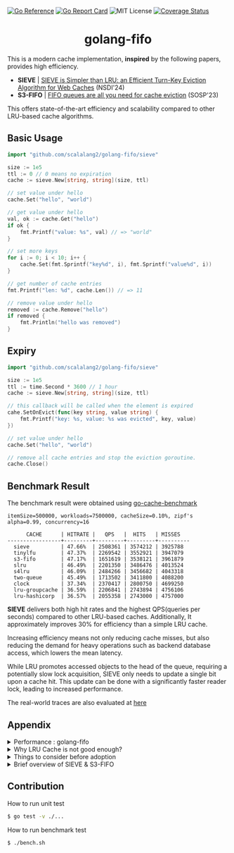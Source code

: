[![Go Reference](https://pkg.go.dev/badge/github.com/scalalang2/golang-fifo.svg)](https://pkg.go.dev/github.com/scalalang2/golang-fifo)
[![Go Report Card](https://goreportcard.com/badge/github.com/scalalang2/golang-fifo)](https://goreportcard.com/report/github.com/scalalang2/golang-fifo)
![MIT License](https://img.shields.io/badge/license-MIT-_red.svg)
[![Coverage Status](https://coveralls.io/repos/github/scalalang2/golang-fifo/badge.svg?branch=main)](https://coveralls.io/github/scalalang2/golang-fifo?branch=main)

<h1 align="center">golang-fifo</h1>

This is a modern cache implementation, **inspired** by the following papers, provides high efficiency.

- **SIEVE** | [SIEVE is Simpler than LRU: an Efficient Turn-Key Eviction Algorithm for Web Caches](https://junchengyang.com/publication/nsdi24-SIEVE.pdf) (NSDI'24)
- **S3-FIFO** | [FIFO queues are all you need for cache eviction](https://dl.acm.org/doi/10.1145/3600006.3613147) (SOSP'23)

This offers state-of-the-art efficiency and scalability compared to other LRU-based cache algorithms.

## Basic Usage
```go
import "github.com/scalalang2/golang-fifo/sieve"

size := 1e5
ttl := 0 // 0 means no expiration
cache := sieve.New[string, string](size, ttl)

// set value under hello
cache.Set("hello", "world")

// get value under hello
val, ok := cache.Get("hello")
if ok {
    fmt.Printf("value: %s", val) // => "world"
}

// set more keys
for i := 0; i < 10; i++ {
    cache.Set(fmt.Sprintf("key%d", i), fmt.Sprintf("value%d", i))
}

// get number of cache entries
fmt.Printf("len: %d", cache.Len()) // => 11

// remove value under hello
removed := cache.Remove("hello")
if removed {
	fmt.Println("hello was removed")
}
```

## Expiry 
```go
import "github.com/scalalang2/golang-fifo/sieve"

size := 1e5
ttl := time.Second * 3600 // 1 hour
cache := sieve.New[string, string](size, ttl)

// this callback will be called when the element is expired
cahe.SetOnEvict(func(key string, value string) {
    fmt.Printf("key: %s, value: %s was evicted", key, value)
})

// set value under hello
cache.Set("hello", "world")

// remove all cache entries and stop the eviction goroutine.
cache.Close()
```

## Benchmark Result
The benchmark result were obtained using [go-cache-benchmark](https://github.com/scalalang2/go-cache-benchmark)

```
itemSize=500000, workloads=7500000, cacheSize=0.10%, zipf's alpha=0.99, concurrency=16

      CACHE      | HITRATE |   QPS   |  HITS   | MISSES
-----------------+---------+---------+---------+----------
  sieve          | 47.66%  | 2508361 | 3574212 | 3925788
  tinylfu        | 47.37%  | 2269542 | 3552921 | 3947079
  s3-fifo        | 47.17%  | 1651619 | 3538121 | 3961879
  slru           | 46.49%  | 2201350 | 3486476 | 4013524
  s4lru          | 46.09%  | 2484266 | 3456682 | 4043318
  two-queue      | 45.49%  | 1713502 | 3411800 | 4088200
  clock          | 37.34%  | 2370417 | 2800750 | 4699250
  lru-groupcache | 36.59%  | 2206841 | 2743894 | 4756106
  lru-hashicorp  | 36.57%  | 2055358 | 2743000 | 4757000
```

**SIEVE** delivers both high hit rates and the highest QPS(queries per seconds) compared to other LRU-based caches. 
Additionally, It approximately improves 30% for efficiency than a simple LRU cache.

Increasing efficiency means not only reducing cache misses, 
but also reducing the demand for heavy operations such as backend database access, which lowers the mean latency.

While LRU promotes accessed objects to the head of the queue, 
requiring a potentially slow lock acquisition, 
SIEVE only needs to update a single bit upon a cache hit. 
This update can be done with a significantly faster reader lock, leading to increased performance.

The real-world traces are also evaluated at [here](https://observablehq.com/@1a1a11a/sieve-miss-ratio-plots)

## Appendix

<details>
<summary>Performance : golang-fifo</summary>

```shell
goos: linux
goarch: amd64
pkg: github.com/scalalang2/golang-fifo
cpu: Intel(R) Core(TM) i5-10600KF CPU @ 4.10GHz
BenchmarkCache
BenchmarkCache/cache=sieve
BenchmarkCache/cache=sieve/t=int32
BenchmarkCache/cache=sieve/t=int32-12    2765682               393.8 ns/op           148 B/op          4 allocs/op
BenchmarkCache/cache=sieve/t=int32-12    3037669               388.1 ns/op           149 B/op          4 allocs/op
BenchmarkCache/cache=sieve/t=int32-12    3075998               395.0 ns/op           149 B/op          4 allocs/op
BenchmarkCache/cache=sieve/t=int32-12    2924646               392.0 ns/op           148 B/op          4 allocs/op
BenchmarkCache/cache=sieve/t=int32-12    2632326               409.3 ns/op           148 B/op          4 allocs/op
BenchmarkCache/cache=sieve/t=int32-12    2746551               463.5 ns/op           148 B/op          4 allocs/op
BenchmarkCache/cache=sieve/t=int32-12    3004071               401.0 ns/op           148 B/op          4 allocs/op
BenchmarkCache/cache=sieve/t=int32-12    2398981               456.0 ns/op           149 B/op          4 allocs/op
BenchmarkCache/cache=sieve/t=int32-12    2698939               422.9 ns/op           148 B/op          4 allocs/op
BenchmarkCache/cache=sieve/t=int32-12    2647030               392.1 ns/op           148 B/op          4 allocs/op
BenchmarkCache/cache=sieve/t=int64
BenchmarkCache/cache=sieve/t=int64-12    2532614               414.1 ns/op           158 B/op          4 allocs/op
BenchmarkCache/cache=sieve/t=int64-12    2825973               419.3 ns/op           158 B/op          4 allocs/op
BenchmarkCache/cache=sieve/t=int64-12    2693790               407.1 ns/op           158 B/op          4 allocs/op
BenchmarkCache/cache=sieve/t=int64-12    2882792               414.7 ns/op           157 B/op          4 allocs/op
BenchmarkCache/cache=sieve/t=int64-12    2903197               421.7 ns/op           157 B/op          4 allocs/op
BenchmarkCache/cache=sieve/t=int64-12    2876046               435.7 ns/op           157 B/op          4 allocs/op
BenchmarkCache/cache=sieve/t=int64-12    2846494               410.4 ns/op           157 B/op          4 allocs/op
BenchmarkCache/cache=sieve/t=int64-12    2455807               440.1 ns/op           158 B/op          4 allocs/op
BenchmarkCache/cache=sieve/t=int64-12    2774462               435.1 ns/op           158 B/op          4 allocs/op
BenchmarkCache/cache=sieve/t=int64-12    2833150               433.9 ns/op           157 B/op          4 allocs/op
BenchmarkCache/cache=sieve/t=string
BenchmarkCache/cache=sieve/t=string-12           2117859               546.9 ns/op           186 B/op          4 allocs/op
BenchmarkCache/cache=sieve/t=string-12           2079752               527.1 ns/op           186 B/op          4 allocs/op
BenchmarkCache/cache=sieve/t=string-12           2210930               530.8 ns/op           186 B/op          4 allocs/op
BenchmarkCache/cache=sieve/t=string-12           2122942               514.4 ns/op           186 B/op          4 allocs/op
BenchmarkCache/cache=sieve/t=string-12           2222488               553.6 ns/op           186 B/op          4 allocs/op
BenchmarkCache/cache=sieve/t=string-12           2260266               558.6 ns/op           186 B/op          4 allocs/op
BenchmarkCache/cache=sieve/t=string-12           2239196               567.1 ns/op           186 B/op          4 allocs/op
BenchmarkCache/cache=sieve/t=string-12           2064308               576.8 ns/op           186 B/op          4 allocs/op
BenchmarkCache/cache=sieve/t=string-12           1882754               569.9 ns/op           185 B/op          4 allocs/op
BenchmarkCache/cache=sieve/t=string-12           1917342               574.6 ns/op           185 B/op          4 allocs/op
BenchmarkCache/cache=sieve/t=composite
BenchmarkCache/cache=sieve/t=composite-12        1825063               707.0 ns/op           223 B/op          4 allocs/op
BenchmarkCache/cache=sieve/t=composite-12        1745775               660.1 ns/op           224 B/op          4 allocs/op
BenchmarkCache/cache=sieve/t=composite-12        1680552               678.1 ns/op           225 B/op          4 allocs/op
BenchmarkCache/cache=sieve/t=composite-12        1774438               690.1 ns/op           224 B/op          4 allocs/op
BenchmarkCache/cache=sieve/t=composite-12        1530580               731.1 ns/op           226 B/op          4 allocs/op
BenchmarkCache/cache=sieve/t=composite-12        1663950               761.7 ns/op           225 B/op          4 allocs/op
BenchmarkCache/cache=sieve/t=composite-12        1607760               678.4 ns/op           225 B/op          4 allocs/op
BenchmarkCache/cache=sieve/t=composite-12        1703283               784.4 ns/op           225 B/op          4 allocs/op
BenchmarkCache/cache=sieve/t=composite-12        1295089               864.6 ns/op           229 B/op          4 allocs/op
BenchmarkCache/cache=sieve/t=composite-12        1552182               769.9 ns/op           226 B/op          4 allocs/op
```
</details>

<details>
<summary>Why LRU Cache is not good enough?</summary>

- LRU is often implemented with a doubly linked list and a hash table, requiring two pointers per cache entry,
  which becomes large overhead when the object is small.
- It promotes objects to the head of the queue upon cache hit, which performs at least six random memory accesses
  protected by lock, which limits the scalability.
</details>

<details>
<summary>Things to consider before adoption</summary>

- Both **S3-FIFO** and **SIEVE** have a O(n) time complexity for cache eviction,
  which only occurs when all objects are hit the cache, which means that there is a perfect (100%) hit rate in the cache.
- **SIEVE** is not designed to be scan-resistant. Therefore, it's currently recommended for web cache workloads,
  which typically follow a power-law distribution.
- **S3-FIFO** filters out one-hit-wonders early, It bears some resemblance to designing scan-resistant cache eviction algorithms.
- **SIEVE** scales well for read-intensive applications such as blogs and online shops, because it doesn't require to hold a writer lock on cache hit.
- The `golang-fifo` library aims to provide a straightforward and efficient cache implementation, 
  similar to [hashicorp-lru](https://github.com/hashicorp/golang-lru) and [groupcache](https://github.com/golang/groupcache).
  Its goal is not to outperform highly specialized in-memory cache libraries (e.g. [bigcache](https://github.com/allegro/bigcache), [freecache](https://github.com/coocood/freecache) and etc).
</details>

<details>
<summary>Brief overview of SIEVE & S3-FIFO</summary>

Various workloads typically follows **Power law distribution (e.g. Zipf's law)** as shown in the following figure.

![zipflaw_discovered_by_realworld](./docs/zipf_law_discovered_by_realworld_traces.png)

The analysis reveals that most requests are "one-hit-wonders", which means it's accessed only once.
Consequently, a cache eviction strategy should quickly remove most objects after insertion.

**S3-FIFO** and **SIEVE** achieves this goal with simplicity, efficiency, and scalability using simple FIFO queue only.

![s3-fifo-is-powerful-algorithm](./docs/graphs_shows_s3_fifo_is_powerful.png)
</details>

## Contribution
How to run unit test
```bash
$ go test -v ./...
```

How to run benchmark test
```bash
$ ./bench.sh
```
